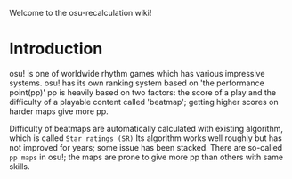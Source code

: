 Welcome to the osu-recalculation wiki!

# Introduction
osu! is one of worldwide rhythm games which has various impressive systems.
osu! has its own ranking system based on 'the performance point(pp)'
pp is heavily based on two factors: the score of a play and the difficulty of a playable content called 'beatmap'; 
getting higher scores on harder maps give more pp.

Difficulty of beatmaps are automatically calculated with existing algorithm, which is called `Star ratings (SR)`
Its algorithm works well roughly but has not improved for years; some issue has been stacked.
There are so-called `pp maps` in osu!; the maps are prone to give more pp than others with same skills.